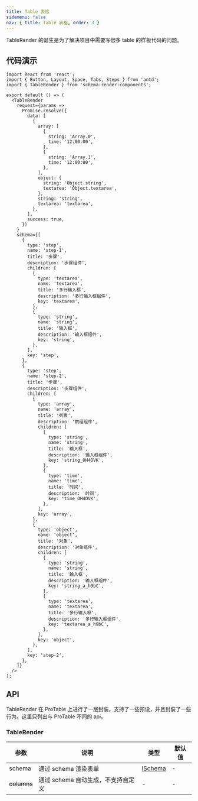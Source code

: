 ```yaml
---
title: Table 表格
sidemenu: false
nav: { title: Table 表格, order: 3 }
---
```


TableRender 的诞生是为了解决项目中需要写很多 table 的样板代码的问题。

## 代码演示

```tsx
import React from 'react';
import { Button, Layout, Space, Tabs, Steps } from 'antd';
import { TableRender } from 'schema-render-components';

export default () => (
  <TableRender
    request={params =>
      Promise.resolve({
        data: [
          {
            array: [
              {
                string: 'Array.0',
                time: '12:00:00',
              },
              {
                string: 'Array.1',
                time: '12:00:00',
              },
            ],
            object: {
              string: 'Object.string',
              textarea: 'Object.textarea',
            },
            string: 'string',
            textarea: 'textarea',
          },
        ],
        success: true,
      })
    }
    schema={[
      {
        type: 'step',
        name: 'step-1',
        title: '步骤',
        description: '步骤组件',
        children: [
          {
            type: 'textarea',
            name: 'textarea',
            title: '多行输入框',
            description: '多行输入框组件',
            key: 'textarea',
          },
          {
            type: 'string',
            name: 'string',
            title: '输入框',
            description: '输入框组件',
            key: 'string',
          },
        ],
        key: 'step',
      },
      {
        type: 'step',
        name: 'step-2',
        title: '步骤',
        description: '步骤组件',
        children: [
          {
            type: 'array',
            name: 'array',
            title: '列表',
            description: '数组组件',
            children: [
              {
                type: 'string',
                name: 'string',
                title: '输入框',
                description: '输入框组件',
                key: 'string_OH4OVK',
              },
              {
                type: 'time',
                name: 'time',
                title: '时间',
                description: '时间',
                key: 'time_OH4OVK',
              },
            ],
            key: 'array',
          },
          {
            type: 'object',
            name: 'object',
            title: '对象',
            description: '对象组件',
            children: [
              {
                type: 'string',
                name: 'string',
                title: '输入框',
                description: '输入框组件',
                key: 'string_a_h9bC',
              },
              {
                type: 'textarea',
                name: 'textarea',
                title: '多行输入框',
                description: '多行输入框组件',
                key: 'textarea_a_h9bC',
              },
            ],
            key: 'object',
          },
        ],
        key: 'step-2',
      },
    ]}
  />
);
```

## API

TableRender 在 ProTable 上进行了一层封装，支持了一些预设，并且封装了一些行为。这里只列出与 ProTable 不同的 api。

### TableRender

| 参数        | 说明                               | 类型                                 | 默认值 |
| ----------- | ---------------------------------- | ------------------------------------ | ------ |
| schema      | 通过 schema 渲染表单               | <a href="/#ischema-属性">ISchema</a> | -      |
| ~~columns~~ | 通过 schema 自动生成，不支持自定义 | -                                    | -      |

